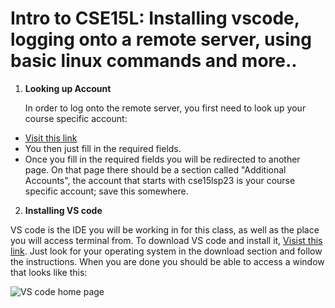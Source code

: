 # Intro to CSE15L: Installing vscode, logging onto a remote server, using basic linux commands and more..

1) **Looking up Account**

   In order to log onto the remote server, you first need to look up your course specific account:

*  [Visit this link](https://sdacs.ucsd.edu/~icc/index.php)
*  You then just fill in the required fields. 
*  Once you fill in the required fields you will be redirected to another page. On that page there should be a section called "Additional Accounts", the account that starts with cse15lsp23 is your course specific account; save this somewhere.


2) **Installing VS code**

VS code is the IDE you will be working in for this class, as well as the place you will access terminal from. To download VS code and install it, [Visist this link](https://code.visualstudio.com/). Just look for your operating system in the download section and follow the instructions. When you are done you should be able to access a window that looks like this:

![VS code home page]()


